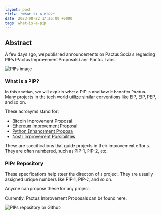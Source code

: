 ```yaml
---
layout: post
title: "What is a PIP?"
date: 2023-08-22 17:26:00 +0000
tags: what-is-a-pip
---
```


## Abstract

A few days ago, we published announcements on Pactus Socials regarding PIPs (Pactus Improvement Proposals) and Pactus Labs.

![PIPs image](/blog/images/2023-09-04-what-is-a-pip/PIP.png)

### What is a PIP?

In this section, we will explain what a PIP is and how it benefits Pactus.
Many projects in the tech world utilize similar conventions like BIP, EIP, PEP, and so on.

These acronyms stand for:

* [Bitcoin Improvement Proposal](https://github.com/bitcoin/bips)
* [Ethereum Improvement Proposal](https://github.com/ethereum/EIPs)
* [Python Enhancement Proposal](https://github.com/python/peps)
* [Nostr Improvement Possibilities](https://github.com/nostr-protocol/nips)

These are specifications that guide projects in their improvement efforts.
They are often numbered, such as PIP-1, PIP-2, etc.

### PIPs Repository

These specifications help steer the direction of a project.
They are usually assigned unique numbers like PIP-1, PIP-2, and so on.

Anyone can propose these for any project.

Currently, Pactus Improvement Proposals can be found [here](https://pips.pactus.org/).

![PIPs repository on Github](/blog/images/2023-09-04-what-is-a-pip/repository.png)
